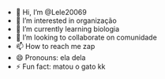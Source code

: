- 👋 Hi, I’m @Lele20069
- 👀 I’m interested in organização
- 🌱 I’m currently learning biologia
- 💞️ I’m looking to collaborate on comunidade
- 📫 How to reach me zap
- 😄 Pronouns: ela dela
- ⚡ Fun fact: matou o gato kk

<!---
Lele20069/Lele20069 is a ✨ special ✨ repository because its `README.md` (this file) appears on your GitHub profile.
You can click the Preview link to take a look at your changes.
--->

